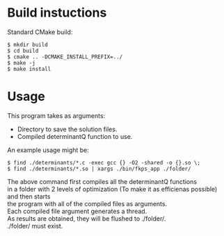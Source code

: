 # Build instuctions
Standard CMake build:

```
$ mkdir build
$ cd build
$ cmake .. -DCMAKE_INSTALL_PREFIX=../
$ make -j
$ make install
```

# Usage
This program takes as arguments:
 - Directory to save the solution files.
 - Compiled determinantQ function to use.

 An example usage might be:
 ```
$ find ./determinants/*.c -exec gcc {} -O2 -shared -o {}.so \;
$ find ./determinants/*.so | xargs ./bin/fkps_app ./folder/
 ```

The above command first compiles all the determinantQ functions  
in a folder with 2 levels of optimization (To make it as efficienas possible) and then starts  
the program with all of the compiled files as arguments.  
Each compiled file argument generates a thread.  
As results are obtained, they will be flushed to ./folder/.  
./folder/ must exist.